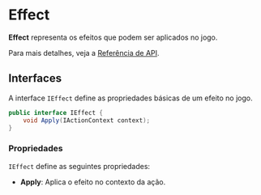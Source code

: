 # Effect

**Effect** representa os efeitos que podem ser aplicados no jogo.

Para mais detalhes, veja a [Referência de API](../../api/DiceRolling.Effects.md).

## Interfaces

A interface `IEffect` define as propriedades básicas de um efeito no jogo.

```csharp
public interface IEffect {
    void Apply(IActionContext context);
}
```

### Propriedades

`IEffect` define as seguintes propriedades:

- **Apply**: Aplica o efeito no contexto da ação.
